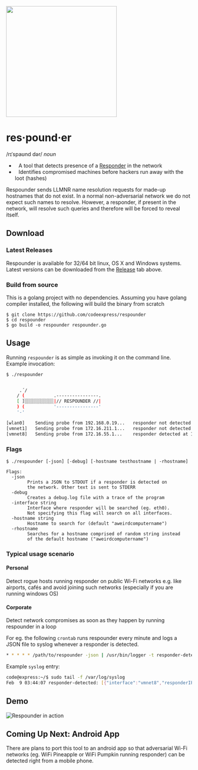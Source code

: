 <img src="https://i.imgur.com/o1Gya0D.png" width=300px />

# res·pound·er
   <span>/rɪˈspaʊnd dər/</span></span>
   <i>noun</i>
   <ul>
   <li>
   <div style="margin-left:10px; display:inline;">
   A tool that detects presence of a <a href=https://github.com/SpiderLabs/Responder>Responder</a> in the network
   </div>
   </li>
   <li>
   <div style="margin-left:10px; display:inline;">
   Identifies compromised machines before hackers run away with the loot (hashes)
   </div>
   </li>
   </ul>

   Respounder sends LLMNR name resolution requests for made-up hostnames that do not exist.
   In a normal non-adversarial network we do not expect such names to resolve.
   However, a responder, if present in the network, will resolve such queries
   and therefore will be forced to reveal itself.

## Download

### Latest Releases
Respounder is available for 32/64 bit linux, OS X and Windows systems.
Latest versions can be downloaded from the
[Release](https://github.com/codeexpress/respounder/releases) tab above.

### Build from source
This is a golang project with no dependencies. Assuming you have golang compiler installed,
the following will build the binary from scratch
```
$ git clone https://github.com/codeexpress/respounder
$ cd respounder
$ go build -o respounder respounder.go
```

## Usage

Running `respounder` is as simple as invoking it on the command line.
Example invocation:
```bash
$ ./respounder


     .´/
    / (           .----------------.
    [ ]░░░░░░░░░░░|// RESPOUNDER //|
    ) (           '----------------'
    '-'

[wlan0]    Sending probe from 192.168.0.19...   responder not detected
[vmnet1]   Sending probe from 172.16.211.1...   responder not detected
[vmnet8]   Sending probe from 172.16.55.1...    responder detected at 172.16.55.128
```

### Flags

```
$ ./respounder [-json] [-debug] [-hostname testhostname | -rhostname]

Flags:
  -json
        Prints a JSON to STDOUT if a responder is detected on
        the network. Other text is sent to STDERR
  -debug
        Creates a debug.log file with a trace of the program
  -interface string
        Interface where responder will be searched (eg. eth0).
        Not specifying this flag will search on all interfaces.
  -hostname string
        Hostname to search for (default "aweirdcomputername")
  -rhostname
        Searches for a hostname comprised of random string instead
        of the default hostname ("aweirdcomputername")
```

### Typical usage scenario

#### Personal
Detect rogue hosts running responder on public Wi-Fi networks
e.g. like airports, cafés and avoid joining such networks
(especially if you are running windows OS)

#### Corporate
Detect network compromises as soon as they happen by running respounder
in a loop

For eg. the following `crontab` runs respounder every minute and logs a JSON file to syslog
whenever a responder is detected.
```bash
* * * * * /path/to/respounder -json | /usr/bin/logger -t responder-detected
```

Example `syslog` entry:
```bash
code@express:~/$ sudo tail -f /var/log/syslog
Feb  9 03:44:07 responder-detected: [{"interface":"vmnet8","responderIP":"172.16.55.128","sourceIP":"172.16.55.1"}]
```

## Demo
![Respounder in action](https://i.imgur.com/ymcDRnJ.gif)

## Coming Up Next: Android App
There are plans to port this tool to an android app so that adversarial Wi-Fi networks
(eg. WiFi Pineapple or WiFi Pumpkin running responder) can be
detected right from a mobile phone.

